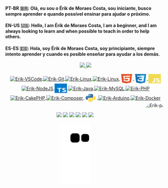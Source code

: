 #### PT-BR 🇧🇷: Olá, eu sou o Érik de Moraes Costa, sou iniciante, busco sempre aprender e quando possível ensinar para ajudar o próximo.

#### EN-US 🇺🇸: Hello, I am Érik de Moraes Costa, I am a beginner, and I am always looking to learn and when possible to teach in order to help others.

#### ES-ES 🇪🇸: Hola, soy Érik de Moraes Costa, soy principiante, siempre intento aprender y cuando es posible enseñar para ayudar a los demás.

<div align="center">
<a href="https://github.com/erikdmcosta">
<img height="180em" src="https://github-readme-stats.vercel.app/api?username=ErikDMCosta&show_icons=true&theme=dracula&include_all_commits=true&count_private=true"/>
<img height="180em" src="https://github-readme-stats.vercel.app/api/top-langs/?username=erikdmcosta&layout=compact&langs_count=7&theme=dracula"/>
</div>
<div style="display: inline_block" align="center" ><br>
  <img align="center" alt="Erik-VSCode" height="30" width="40" src="https://cdn.jsdelivr.net/gh/devicons/devicon/icons/vscode/vscode-original.svg" />
  <img align="center" alt="Erik-Git" height="30" width="40" src="https://cdn.jsdelivr.net/gh/devicons/devicon/icons/git/git-original.svg" />
  <img align="center" alt="Erik-Linux" height="30" width="40" src="https://cdn.jsdelivr.net/gh/devicons/devicon/icons/windows8/windows8-original.svg" />
  <img align="center" alt="Erik-Linux" height="30" width="40" src="https://cdn.jsdelivr.net/gh/devicons/devicon/icons/linux/linux-original.svg" />
  <img align="center" alt="Erik-HTML" height="30" width="40" src="https://raw.githubusercontent.com/devicons/devicon/master/icons/html5/html5-original.svg">
  <img align="center" alt="Erik-CSS" height="30" width="40" src="https://raw.githubusercontent.com/devicons/devicon/master/icons/css3/css3-original.svg">
  <img align="center" alt="Erik-Js" height="30" width="40" src="https://raw.githubusercontent.com/devicons/devicon/master/icons/javascript/javascript-plain.svg">
  <img align="center" alt="Erik-NodeJS" height="30" width="40" src="https://cdn.jsdelivr.net/gh/devicons/devicon/icons/nodejs/nodejs-original-wordmark.svg" />
  <img align="center" alt="Erik-Ts" height="30" width="40" src="https://raw.githubusercontent.com/devicons/devicon/master/icons/typescript/typescript-plain.svg">
  <img align="center" alt="Erik-Java" height="30" width="40" src="https://cdn.jsdelivr.net/gh/devicons/devicon/icons/java/java-original-wordmark.svg">
  <img align="center" alt="Erik-MySQL" height="30" width="40" src="https://cdn.jsdelivr.net/gh/devicons/devicon/icons/mysql/mysql-original.svg" />
  <img align="center" alt="Erik-PHP" height="30" width="40" src="https://cdn.jsdelivr.net/gh/devicons/devicon/icons/php/php-original.svg">
  <img align="center" alt="Erik-CakePHP" height="30" width="40"src="https://cdn.jsdelivr.net/gh/devicons/devicon/icons/cakephp/cakephp-original.svg" />
  <img align="center" alt="Erik-Composer" height="30" width="40"src="https://cdn.jsdelivr.net/gh/devicons/devicon/icons/composer/composer-original.svg" />
  <img align="center" alt="Erik-Python" height="30" width="40" src="https://raw.githubusercontent.com/devicons/devicon/master/icons/python/python-original.svg">
  <img align="center" alt="Erik-Arduino" height="30" width="40" src="https://cdn.jsdelivr.net/gh/devicons/devicon/icons/arduino/arduino-original.svg" />
  <img align="center" alt="Erik-Docker" height="30" width="40" src="https://cdn.jsdelivr.net/gh/devicons/devicon/icons/docker/docker-original.svg" />
  
  <img align="right" alt="Erik-pic" height="150" style="border-radius:50px;" src="https://lh3.googleusercontent.com/KM5VB4E9XmX2yjXMVZ1olSCVPX3ZAmkZYHfUC9Fjhz1syCLyiAWY-TWSkz7LfQpM-654tv95Wl-6sunFL6Dwi80m55FXYoWUiK5h7KVWjLkpX-ayckyQIXv6npqfiQEMmAJXT-0519ltgqlWVIiCJMvpSNB6Q3arxJ38Er1hfwQ8_UTxvuOt1-KbvD9TtD0_TYOv6uOwPKWavNY1o6oc49yYmdKn50H1rW3TUvs026vLHeNrS16nYGl7oHcrkePqbZnkSFMXEjfaH3wjTeiCQZ6IWuUPybuPSKq0WPPImGADkJbrP2YVEccuNra5p7HHFCVX-y92CWePvwBd5QAplr6F9Z83UeLJSFr_lGMKKQAyDNgknhdjTVDZMQlpzojCwB4lJyffmcD1l_Fbg6eVYNcsdMTbZqagxVZzXp5raTDQBW8hDpjdcnktoywdkIf6yAEcYwOuybY1ft8UMeSvuK2aSJsx6bux1Dxabc0deLIRIR3Mo7XN60LracBUXHC3LJ5vb7ShXdb3vkSIb-Zog4xwRFRa8o-xyCX6XFJEiQ9kBfX8IVepTBhC6WFyCEwsChymVaP36RjDPVpUMZiQw2mD1P1yhJhH0kooAVpFL6WNY4Vn87nJRj96Q8tjK-cogaQhlCVcaFk4AClOg2D5L9WnHbqHnuLTz3EPpVOPQBwYei337rLlnDg_9ebFxBcxwu54h8R6s4qc9OS3g55Y_G8=w437-h441-no?authuser=0">
</div>
  
  ##
 
<div align="center" > 
  <a href="#" target="_blank"><img src="https://img.shields.io/badge/YouTube-FF0000?style=for-the-badge&logo=youtube&logoColor=white" target="_blank"></a>
  <a href="#" target="_blank"><img src="https://img.shields.io/badge/-Instagram-%23E4405F?style=for-the-badge&logo=instagram&logoColor=white" target="_blank"></a>
 	<a href="#" target="_blank"><img src="https://img.shields.io/badge/Twitch-9146FF?style=for-the-badge&logo=twitch&logoColor=white" target="_blank"></a>
 <a href="#" target="_blank"><img src="https://img.shields.io/badge/Discord-7289DA?style=for-the-badge&logo=discord&logoColor=white" target="_blank"></a> 
  <a href = "mailto:erikdmcosta@gmail.com"><img src="https://img.shields.io/badge/-Gmail-%23333?style=for-the-badge&logo=gmail&logoColor=white" target="_blank"></a>
  <a href="#" target="_blank"><img src="https://img.shields.io/badge/-LinkedIn-%230077B5?style=for-the-badge&logo=linkedin&logoColor=white" target="_blank"></a> 
 
  ![Snake animation](https://github.com/rafaballerini/rafaballerini/blob/output/github-contribution-grid-snake.svg)
 
</div>
